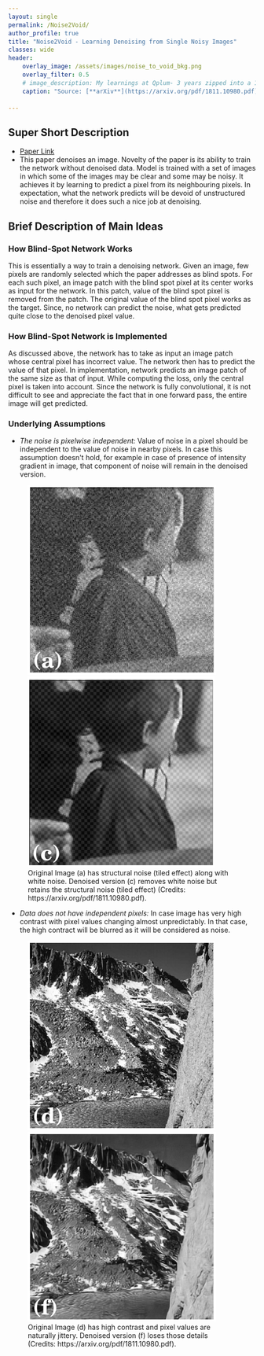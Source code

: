 ```yaml
---
layout: single
permalink: /Noise2Void/
author_profile: true
title: "Noise2Void - Learning Denoising from Single Noisy Images"
classes: wide
header:
    overlay_image: /assets/images/noise_to_void_bkg.png
    overlay_filter: 0.5
    # image_description: My learnings at Qplum- 3 years zipped into a 10 min read
    caption: "Source: [**arXiv**](https://arxiv.org/pdf/1811.10980.pdf)"

---
```

## Super Short Description
* [Paper Link](https://arxiv.org/pdf/1811.10980.pdf)
* This paper denoises an image. Novelty of the paper is its ability to train the network without denoised data. Model is trained with a set of images in which some of the images may be clear and some may be noisy. It achieves it by learning to predict a pixel from its neighbouring pixels. In expectation, what the network predicts will be devoid of unstructured noise and therefore it does such a nice job at denoising.

## Brief Description of Main Ideas
### How Blind-Spot Network Works
This is essentially a way to train a denoising network. Given an image, few pixels are randomly selected which the paper addresses as blind spots. For each such pixel, an image patch with the blind spot pixel at its center works as input for the network. In this patch, value of the blind spot pixel is removed from the patch. The original value of the blind spot pixel works as the target. Since, no network can predict the noise, what gets predicted quite close to the denoised pixel value.

### How Blind-Spot Network is Implemented
As discussed above, the network has to take as input an image patch whose central pixel has incorrect value. The network then has to predict the value of that pixel. In implementation, network predicts an image patch of the same size as that of input. While computing the loss, only the central pixel is taken into account. Since the network is fully convolutional, it is not difficult to see and appreciate the fact that in one forward pass, the entire image will get predicted.

### Underlying Assumptions
* *The noise is pixelwise independent:* Value of noise in a pixel should be independent to the value of noise in nearby pixels. In case this assumption doesn't hold, for example in case of presence of intensity gradient in image, that component of noise will remain in the denoised version.
<figure class="half">
    <a href="/assets/images/noise_to_void_orig2.png"><img src="/assets/images/noise_to_void_orig2.png"></a>
    <a href="/assets/images/noise_to_void_den2.png"><img src="/assets/images/noise_to_void_den2.png"></a>
    <figcaption> Original Image (a) has structural noise (tiled effect) along with white noise. Denoised version (c) removes white noise but retains the structural noise (tiled effect) (Credits: https://arxiv.org/pdf/1811.10980.pdf).</figcaption>
</figure>

* *Data does not have independent pixels:* In case image has very high contrast with pixel values changing almost unpredictably. In that case, the high contract will be blurred as it will be considered as noise.
<figure class="half">
    <a href="/assets/images/noise_to_void_orig.png"><img src="/assets/images/noise_to_void_orig.png"></a>
    <a href="/assets/images/noise_to_void_den.png"><img src="/assets/images/noise_to_void_den.png"></a>
    <figcaption> Original Image (d) has high contrast and pixel values are naturally jittery. Denoised version (f) loses those details (Credits: https://arxiv.org/pdf/1811.10980.pdf).</figcaption>
</figure>
